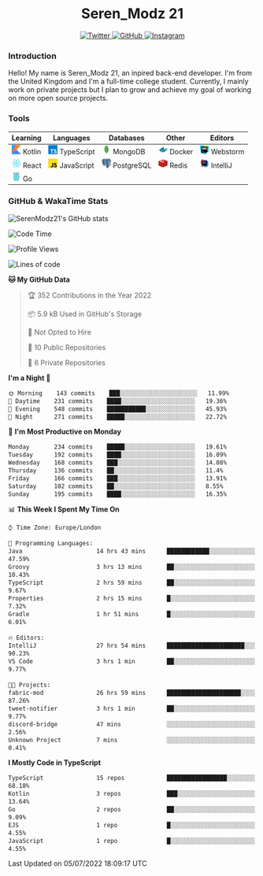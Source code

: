 <div align="center">
  <h1>Seren_Modz 21</h1>
  <a href="https://twitter.com/SerenModz21">
    <img alt="Twitter" src="https://img.shields.io/badge/twitter%20-%231DA1F2.svg?&style=for-the-badge&logo=Twitter&logoColor=white">
  </a>
  <a href="https://github.com/SerenModz21">
    <img alt="GitHub" src="https://img.shields.io/badge/github%20-%23121011.svg?&style=for-the-badge&logo=github&logoColor=white">
  </a>
  <a href="https://www.instagram.com/serenmodz21">
    <img alt="Instagram" src="https://img.shields.io/badge/instagram%20-%23E4405F.svg?&style=for-the-badge&logo=Instagram&logoColor=white">
  </a>
</div>

### Introduction

Hello! My name is Seren_Modz 21, an inpired back-end developer. I'm from the United Kingdom and I'm a full-time college student. Currently, I mainly work on private projects but I plan to grow and achieve my goal of working on more open source projects. 

### Tools

 **Learning**                                        | **Languages**                                               | **Databases**                                               | **Other**                                           | **Editors**                                                  
-----------------------------------------------------|-------------------------------------------------------------|-------------------------------------------------------------|-----------------------------------------------------|--------------------------------------------------------------
 <img width="19px" src="./assets/kotlin.svg"> Kotlin | <img width="19px" src="./assets/typescript.svg"> TypeScript | <img width="19px" src="./assets/mongodb.svg"> MongoDB       | <img width="19px" src="./assets/docker.svg"> Docker | <img width="19px" src="./assets/webstorm.svg"> Webstorm      
 <img width="19px" src="./assets/react.svg"> React   | <img width="19px" src="./assets/javascript.svg"> JavaScript | <img width="19px" src="./assets/postgresql.svg"> PostgreSQL | <img width="19px" src="./assets/redis.svg"> Redis   | <img width="19px" src="./assets/intellij-idea.svg"> IntelliJ
 <img width="19px" src="./assets/go.svg"> Go         |                                                             |                                                             |                                                     |                                                                                                               

### GitHub & WakaTime Stats

![SerenModz21's GitHub stats](https://github-readme-stats.vercel.app/api?username=SerenModz21&show_icons=true&theme=dark)

<!--START_SECTION:waka-->
![Code Time](http://img.shields.io/badge/Code%20Time-1%2C431%20hrs%2047%20mins-blue)

![Profile Views](http://img.shields.io/badge/Profile%20Views-2-blue)

![Lines of code](https://img.shields.io/badge/From%20Hello%20World%20I%27ve%20Written-15%20Thousand%20lines%20of%20code-blue)

**🐱 My GitHub Data** 

> 🏆 352 Contributions in the Year 2022
 > 
> 📦 5.9 kB Used in GitHub's Storage 
 > 
> 🚫 Not Opted to Hire
 > 
> 📜 10 Public Repositories 
 > 
> 🔑 6 Private Repositories  
 > 
**I'm a Night 🦉** 

```text
🌞 Morning    143 commits    ███░░░░░░░░░░░░░░░░░░░░░░   11.99% 
🌆 Daytime    231 commits    ████░░░░░░░░░░░░░░░░░░░░░   19.36% 
🌃 Evening    548 commits    ███████████░░░░░░░░░░░░░░   45.93% 
🌙 Night      271 commits    █████░░░░░░░░░░░░░░░░░░░░   22.72%

```
📅 **I'm Most Productive on Monday** 

```text
Monday       234 commits    █████░░░░░░░░░░░░░░░░░░░░   19.61% 
Tuesday      192 commits    ████░░░░░░░░░░░░░░░░░░░░░   16.09% 
Wednesday    168 commits    ███░░░░░░░░░░░░░░░░░░░░░░   14.08% 
Thursday     136 commits    ██░░░░░░░░░░░░░░░░░░░░░░░   11.4% 
Friday       166 commits    ███░░░░░░░░░░░░░░░░░░░░░░   13.91% 
Saturday     102 commits    ██░░░░░░░░░░░░░░░░░░░░░░░   8.55% 
Sunday       195 commits    ████░░░░░░░░░░░░░░░░░░░░░   16.35%

```


📊 **This Week I Spent My Time On** 

```text
⌚︎ Time Zone: Europe/London

💬 Programming Languages: 
Java                     14 hrs 43 mins      ████████████░░░░░░░░░░░░░   47.59% 
Groovy                   3 hrs 13 mins       ██░░░░░░░░░░░░░░░░░░░░░░░   10.43% 
TypeScript               2 hrs 59 mins       ██░░░░░░░░░░░░░░░░░░░░░░░   9.67% 
Properties               2 hrs 15 mins       █░░░░░░░░░░░░░░░░░░░░░░░░   7.32% 
Gradle                   1 hr 51 mins        █░░░░░░░░░░░░░░░░░░░░░░░░   6.01%

🔥 Editors: 
IntelliJ                 27 hrs 54 mins      ██████████████████████░░░   90.23% 
VS Code                  3 hrs 1 min         ██░░░░░░░░░░░░░░░░░░░░░░░   9.77%

🐱‍💻 Projects: 
fabric-mod               26 hrs 59 mins      █████████████████████░░░░   87.26% 
tweet-notifier           3 hrs 1 min         ██░░░░░░░░░░░░░░░░░░░░░░░   9.77% 
discord-bridge           47 mins             ░░░░░░░░░░░░░░░░░░░░░░░░░   2.56% 
Unknown Project          7 mins              ░░░░░░░░░░░░░░░░░░░░░░░░░   0.41%

```

**I Mostly Code in TypeScript** 

```text
TypeScript               15 repos            █████████████████░░░░░░░░   68.18% 
Kotlin                   3 repos             ███░░░░░░░░░░░░░░░░░░░░░░   13.64% 
Go                       2 repos             ██░░░░░░░░░░░░░░░░░░░░░░░   9.09% 
EJS                      1 repo              █░░░░░░░░░░░░░░░░░░░░░░░░   4.55% 
JavaScript               1 repo              █░░░░░░░░░░░░░░░░░░░░░░░░   4.55%

```



 Last Updated on 05/07/2022 18:09:17 UTC
<!--END_SECTION:waka-->

